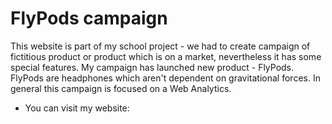 # FlyPods campaign

This website is part of my school project - we had to create campaign of fictitious product or product which is on a market, nevertheless it has some special features. My campaign has launched new product - FlyPods. FlyPods are headphones which aren't dependent on gravitational forces. In general this campaign is focused on a Web Analytics. 

* You can visit my website: 
